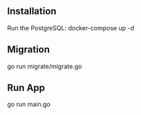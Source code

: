 ## Installation
Run the PostgreSQL:
docker-compose up -d


## Migration
go run migrate/migrate.go


## Run App
go run main.go